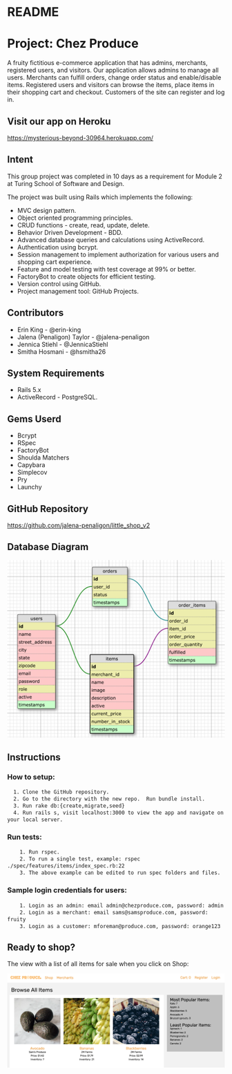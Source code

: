 # README
# Project: Chez Produce

A fruity fictitious e-commerce application that has admins, merchants, registered users, and visitors. Our application allows admins to manage all users.
Merchants can fulfill orders, change order status and enable/disable items.  Registered users and visitors can browse the items, place items in their shopping cart and checkout.
Customers of the site can register and log in.

## Visit our app on Heroku
https://mysterious-beyond-30964.herokuapp.com/

## Intent  

This group project was completed in 10 days as a requirement for Module 2 at Turing School of Software and Design.

The project was built using Rails which implements the following:
* MVC design pattern.
* Object oriented programming principles.
* CRUD functions - create, read, update, delete.
* Behavior Driven Development - BDD.
* Advanced database queries and calculations using ActiveRecord.
* Authentication using bcrypt.
* Session management to implement authorization for various users and shopping cart experience.
* Feature and model testing with test coverage at 99% or better.
* FactoryBot to create objects for efficient testing.
* Version control using GitHub.
* Project management tool: GitHub Projects.

## Contributors
* Erin King - @erin-king
* Jalena (Penaligon) Taylor - @jalena-penaligon
* Jennica Stiehl - @JennicaStiehl
* Smitha Hosmani - @hsmitha26

## System Requirements
* Rails 5.x
* ActiveRecord - PostgreSQL.

## Gems Userd
* Bcrypt
* RSpec
* FactoryBot
* Shoulda Matchers
* Capybara
* Simplecov
* Pry
* Launchy

## GitHub Repository
https://github.com/jalena-penaligon/little_shop_v2

## Database Diagram
![alt text](database_diagram/diagram.png)

## Instructions
  ### How to setup:
      1. Clone the GitHub repository.
      2. Go to the directory with the new repo.  Run bundle install.
      3. Run rake db:{create,migrate,seed}
      4. Run rails s, visit localhost:3000 to view the app and navigate on your local server.

  ### Run tests:
        1. Run rspec.
        2. To run a single test, example: rspec ./spec/features/items/index_spec.rb:22
        3. The above example can be edited to run spec folders and files.

  ### Sample login credentials for users:
        1. Login as an admin: email admin@chezproduce.com, password: admin
        2. Login as a merchant: email sams@samsproduce.com, password: fruity
        3. Login as a customer: mforeman@produce.com, password: orange123

## Ready to shop?
The view with a list of all items for sale when you click on Shop:
 
![alt text](app/assets/images/items_index_page_image.png)
